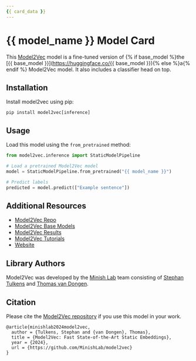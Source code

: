```yaml
---
{{ card_data }}
---
```


# {{ model_name }} Model Card

This [Model2Vec](https://github.com/MinishLab/model2vec) model is a fine-tuned version of {% if base_model %}the [{{ base_model }}](https://huggingface.co/{{ base_model }}){% else %}a{% endif %} Model2Vec model. It also includes a classifier head on top.

## Installation

Install model2vec using pip:
```
pip install model2vec[inference]
```

## Usage
Load this model using the `from_pretrained` method:
```python
from model2vec.inference import StaticModelPipeline

# Load a pretrained Model2Vec model
model = StaticModelPipeline.from_pretrained("{{ model_name }}")

# Predict labels
predicted = model.predict(["Example sentence"])
```

## Additional Resources

- [Model2Vec Repo](https://github.com/MinishLab/model2vec)
- [Model2Vec Base Models](https://huggingface.co/collections/minishlab/model2vec-base-models-66fd9dd9b7c3b3c0f25ca90e)
- [Model2Vec Results](https://github.com/MinishLab/model2vec/tree/main/results)
- [Model2Vec Tutorials](https://github.com/MinishLab/model2vec/tree/main/tutorials)
- [Website](https://minishlab.github.io/)

## Library Authors

Model2Vec was developed by the [Minish Lab](https://github.com/MinishLab) team consisting of [Stephan Tulkens](https://github.com/stephantul) and [Thomas van Dongen](https://github.com/Pringled).

## Citation

Please cite the [Model2Vec repository](https://github.com/MinishLab/model2vec) if you use this model in your work.
```
@article{minishlab2024model2vec,
  author = {Tulkens, Stephan and {van Dongen}, Thomas},
  title = {Model2Vec: Fast State-of-the-Art Static Embeddings},
  year = {2024},
  url = {https://github.com/MinishLab/model2vec}
}
```

